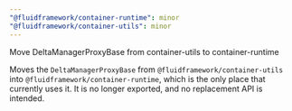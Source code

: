 ```yaml
---
"@fluidframework/container-runtime": minor
"@fluidframework/container-utils": minor
---
```


Move DeltaManagerProxyBase from container-utils to container-runtime

Moves the `DeltaManagerProxyBase` from `@fluidframework/container-utils` into `@fluidframework/container-runtime`, which is the only place that currently uses it. It is no longer exported, and no replacement API is intended.
